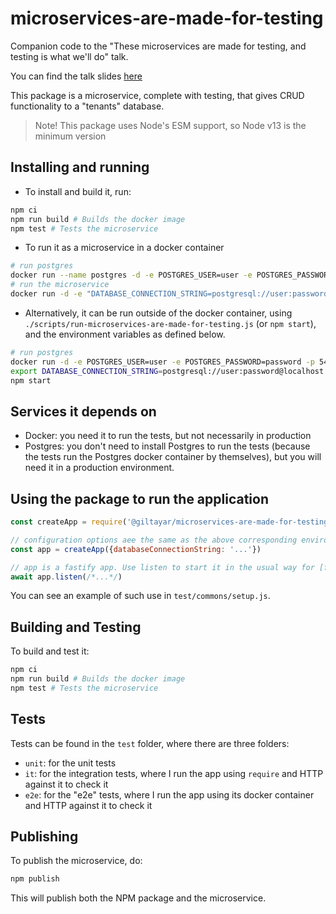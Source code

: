 # microservices-are-made-for-testing

Companion code to the "These microservices are made for testing, and testing is what we'll do" talk.

You can find the talk slides [here](http://bit.ly/microservices-are-made-for-testing-jsil)

This package is a microservice, complete with testing, that gives CRUD functionality to a "tenants" database.

> Note! This package uses Node's ESM support, so Node v13 is the minimum version

## Installing and running

* To install and build it, run:

```sh
npm ci
npm run build # Builds the docker image
npm test # Tests the microservice
```

* To run it as a microservice in a docker container

```sh
# run postgres
docker run --name postgres -d -e POSTGRES_USER=user -e POSTGRES_PASSWORD=password -p 5432:5432 postgres:12.1
# run the microservice
docker run -d -e "DATABASE_CONNECTION_STRING=postgresql://user:password@postgres:5432/postgres" giltayar/microservices-are-made-for-testing
```

* Alternatively, it can be run outside of the docker container,
  using `./scripts/run-microservices-are-made-for-testing.js` (or `npm start`),
  and the environment variables as defined below.

```sh
# run postgres
docker run -d -e POSTGRES_USER=user -e POSTGRES_PASSWORD=password -p 5432:5432 postgres:12.1
export DATABASE_CONNECTION_STRING=postgresql://user:password@localhost:5432/postgres
npm start
```

## Services it depends on

* Docker: you need it to run the tests, but not necessarily in production
* Postgres: you don't need to install Postgres to run the tests
(because the tests run the Postgres docker container by themselves),
but you will need it in a production environment.

## Using the package to run the application


```js
const createApp = require('@giltayar/microservices-are-made-for-testing')

// configuration options aee the same as the above corresponding environment variables
const app = createApp({databaseConnectionString: '...'})

// app is a fastify app. Use listen to start it in the usual way for [fastify](https://fastify.io)
await app.listen(/*...*/)
```

You can see an example of such use in `test/commons/setup.js`.

## Building and Testing

To build and test it:

```sh
npm ci
npm run build # Builds the docker image
npm test # Tests the microservice
```

## Tests

Tests can be found in the `test` folder, where there are three folders:

* `unit`: for the unit tests
* `it`: for the integration tests, where I run the app using `require` and HTTP against it to check it
* `e2e`: for the "e2e" tests, where I run the app using its docker container and HTTP against it to check it

## Publishing

To publish the microservice, do:

```sh
npm publish
```

This will publish both the NPM package and the microservice.
